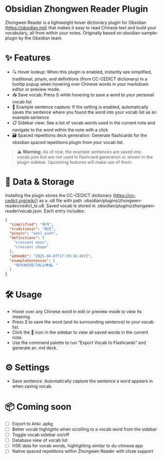# Obsidian Zhongwen Reader Plugin
Zhongwen Reader is a lightweight hover dictionary plugin for Obsidian (https://obsidian.md) that makes it easy to read Chinese text and build your vocabulary, all from within your notes. Originally based on obsidian-sample-plugin by the Obsidian team.

# ✨ Features
- 🔍 Hover lookup: When this plugin is enabled, instantly see simplified, traditional, pinyin, and definitions (from CC-CEDICT dictionary) in a tooltip popup when hovering over Chinese words in your markdown editor or preview mode. 
- 📥 Save vocab: Press S while hovering to save a word to your personal vocab list
- 🧠 Example sentence capture: If the setting is enabled, automatically saves the sentence where you found the word into your vocab list as an example sentence
- 📋 Sidebar view: See a list of vocab words used in the current note and navigate to the word within the note with a click
- 🗃️ Spaced repetitions deck generation: Generate flashcards for the obsidian spaced repetitions plugin from your vocab list.

> ⚠️ **Warning:** As of now, the example sentences are saved into vocab.json but are not used in flashcard generation or shown in the plugin sidebar. Upcoming features will make use of them.

# 🧾 Data & Storage
Installing the plugin stores the CC-CEDICT dictionary (https://cc-cedict.org/wiki/) as a .u8 file with path .obsidian/plugins/zhongwen-reader/cedict_ts.u8.
Saved vocab is stored in .obsidian/plugins/zhongwen-reader/vocab.json.
Each entry includes:
```json
{
  "simplified": "弯月",
  "traditional": "彎月",
  "pinyin": "wan1 yue4",
  "definitions": [
    "crescent moon",
    "crescent shape"
  ],
  "addedAt": "2025-04-07T17:29:18.497Z",
  "exampleSentences": [
    "弯月相同弯刀刺上林端。"
  ]
}
```
# 🛠️ Usage
- Hover over any Chinese word in edit or preview mode to view its meaning.
- Press S to save the word (and its surrounding sentence) to your vocab list.
- Click the 📘 icon in the sidebar to view all saved words in the current note.
- Use the command palette to run “Export Vocab to Flashcards” and generate an .md deck.

# ⚙️ Settings
- Save sentence: Automatically capture the sentence a word appears in when saving vocab.

# 📦 Coming soon
- [ ] Export to Anki .apkg
- [ ] Better vocab highlights when scrolling to a vocab word from the sidebar
- [ ] Toggle vocab sidebar on/off
- [ ] Database view of vocab list
- [ ] HSK data for vocab words, highlighting similar to du-chinese app
- [ ] Native spaced repetitions within Zhongwen Reader with cloze support
